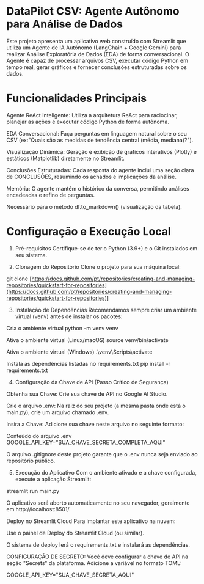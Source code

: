 # DataPilot CSV: Agente Autônomo para Análise de Dados

Este projeto apresenta um aplicativo web construído com Streamlit que utiliza um Agente de IA Autônomo (LangChain + Google Gemini) para realizar Análise Exploratória de Dados (EDA) de forma conversacional. O Agente é capaz de processar arquivos CSV, executar código Python em tempo real, gerar gráficos e fornecer conclusões estruturadas sobre os dados.

# Funcionalidades Principais
Agente ReAct Inteligente: Utiliza a arquitetura ReAct para raciocinar, planejar as ações e executar código Python de forma autônoma.

EDA Conversacional: Faça perguntas em linguagem natural sobre o seu CSV (ex:"Quais são as medidas de tendência central (média, mediana)?").

Visualização Dinâmica: Geração e exibição de gráficos interativos (Plotly) e estáticos (Matplotlib) diretamente no Streamlit.

Conclusões Estruturadas: Cada resposta do agente inclui uma seção clara de CONCLUSÕES, resumindo os achados e implicações da análise.

Memória: O agente mantém o histórico da conversa, permitindo análises encadeadas e refino de perguntas.

Necessário para o método df.to_markdown() (visualização da tabela).

# Configuração e Execução Local
1. Pré-requisitos
Certifique-se de ter o Python (3.9+) e o Git instalados em seu sistema.

2. Clonagem do Repositório
Clone o projeto para sua máquina local:

git clone [https://docs.github.com/pt/repositories/creating-and-managing-repositories/quickstart-for-repositories](https://docs.github.com/pt/repositories/creating-and-managing-repositories/quickstart-for-repositories)]

3. Instalação de Dependências
Recomendamos sempre criar um ambiente virtual (venv) antes de instalar os pacotes:

Cria o ambiente virtual
python -m venv venv

Ativa o ambiente virtual (Linux/macOS)
source venv/bin/activate 

Ativa o ambiente virtual (Windows)
.\venv\Scripts\activate 

Instala as dependências listadas no requirements.txt
pip install -r requirements.txt

4. Configuração da Chave de API (Passo Crítico de Segurança)

Obtenha sua Chave: Crie sua chave de API no Google AI Studio.

Crie o arquivo .env: Na raiz do seu projeto (a mesma pasta onde está o main.py), crie um arquivo chamado .env.

Insira a Chave: Adicione sua chave neste arquivo no seguinte formato:

Conteúdo do arquivo .env
GOOGLE_API_KEY="SUA_CHAVE_SECRETA_COMPLETA_AQUI"

O arquivo .gitignore deste projeto garante que o .env nunca seja enviado ao repositório público.

5. Execução do Aplicativo
Com o ambiente ativado e a chave configurada, execute a aplicação Streamlit:

streamlit run main.py

O aplicativo será aberto automaticamente no seu navegador, geralmente em http://localhost:8501/.

Deploy no Streamlit Cloud
Para implantar este aplicativo na nuvem:

Use o painel de Deploy do Streamlit Cloud (ou similar).

O sistema de deploy lerá o requirements.txt e instalará as dependências.

CONFIGURAÇÃO DE SEGRETO: Você deve configurar a chave de API na seção "Secrets" da plataforma. Adicione a variável no formato TOML:

GOOGLE_API_KEY="SUA_CHAVE_SECRETA_AQUI"
